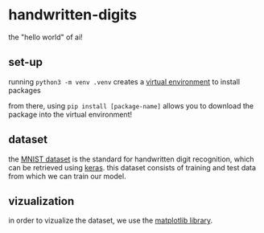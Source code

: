 # handwritten-digits
the "hello world" of ai!

## set-up
running ```python3 -m venv .venv``` creates a [virtual environment](https://docs.python.org/3/library/venv.html) to install packages

from there, using ```pip install [package-name]``` allows you to download the package into the virtual environment!

## dataset
the [MNIST dataset](http://yann.lecun.com/exdb/mnist/) is the standard for handwritten digit recognition, which can be retrieved using [keras](https://keras.io/api/datasets/mnist/). this dataset consists of training and test data from which we can train our model. 

## vizualization
in order to vizualize the dataset, we use the [matplotlib library](https://matplotlib.org/stable/users/index).